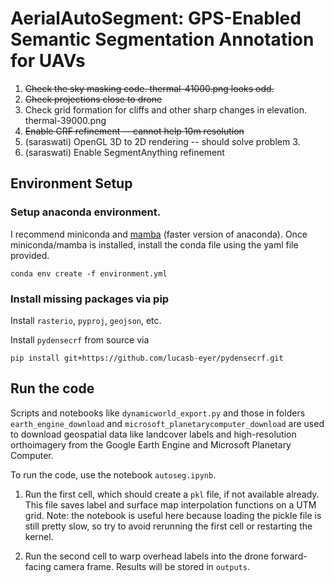 # AerialAutoSegment: GPS-Enabled Semantic Segmentation Annotation for UAVs  

1. ~~Check the sky masking code. thermal-41000.png looks odd.~~ 
2. ~~Check projections close to drone~~
3. Check grid formation for cliffs and other sharp changes in elevation. thermal-39000.png
4. ~~Enable CRF refinement -- cannot help 10m resolution~~
5. (saraswati) OpenGL 3D to 2D rendering -- should solve problem 3. 
6. (saraswati) Enable SegmentAnything refinement


## Environment Setup
### Setup anaconda environment. 
I recommend miniconda and [mamba](https://mamba.readthedocs.io/en/latest/installation.html) (faster version of anaconda). Once miniconda/mamba is installed, install the conda file using the yaml file provided.
```
conda env create -f environment.yml
```

### Install missing packages via pip
Install `rasterio`, `pyproj`, `geojson`, etc. 

Install `pydensecrf` from source via
```
pip install git+https://github.com/lucasb-eyer/pydensecrf.git
```

## Run the code
Scripts and notebooks like `dynamicworld_export.py` and those in folders `earth_engine_download` and `microsoft_planetarycomputer_download` are used to download geospatial data like landcover labels and high-resolution orthoimagery from the Google Earth Engine and Microsoft Planetary Computer. 

To run the code, use the notebook `autoseg.ipynb`. 

1. Run the first cell, which should create a `pkl` file, if not available already. This file saves label and surface map interpolation functions on a UTM grid. Note: the notebook is useful here because loading the pickle file is still pretty slow, so try to avoid rerunning the first cell or restarting the kernel. 

2. Run the second cell to warp overhead labels into the drone forward-facing camera frame. Results will be stored in `outputs`. 

